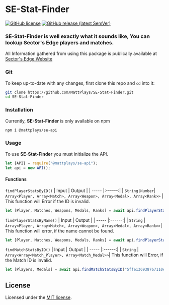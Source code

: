 # SE-Stat-Finder
[![GitHub license](https://img.shields.io/github/license/MattPlays/SE-Stat-Finder.svg)](LICENSE)
[![GitHub release (latest SemVer)](https://img.shields.io/github/v/release/MattPlays/SE-Stat-Finder?sort=semver)](https://github.com/MattPlays/SE-Stat-Finder/releases)

### SE-Stat-Finder is well exactly what it sounds like, You can lookup Sector's Edge players and matches.

All Information gathered from using this package is publically available at [Sector's Edge Website](https://sectorsedge.com)

### Git

To keep up-to-date with any changes, first clone this repo and `cd` into it:

```sh
git clone https://github.com/MattPlays/SE-Stat-Finder.git
cd SE-Stat-Finder
```

### Installation

Currently, **SE-Stat-Finder** is only available on npm

```sh
npm i @mattplays/se-api
```

### Usage

To use **SE-Stat-Finder** you must initialize the API.

```js
let {API} = require("@mattplays/se-api");
let api = new API();
```

#### Functions

`findPlayerStatsByID()`
| Input | Output |
| ----- |:------:|
| `String|Number`| `Array<Player, Array<Match>, Array<Weapon>, Array<Medal>, Array<Rank>>` |
This function will Error if the ID is invalid.
```js
let [Player, Matches, Weapons, Medals, Ranks] = await api.findPlayerStatsByID(2535);
```

`findPlayerStatsByName()`
| Input | Output |
| ----- |:------:|
| `String` | `Array<Player, Array<Match>, Array<Weapon>, Array<Medal>, Array<Rank>>`|
This function will error, if the name cannot be found.
```js
let [Player, Matches, Weapons, Medals, Ranks] = await api.findPlayerStatsByName("Vercidium"); //Vercidium is one of the Developers of Sector's Edge.
```

`findMatchStatsByID()`
| Input | Output |
| ----- |:------:|
| `String` | `Array<Array<Match_Player>, Array<Match_Medal>>`|
This function will Error, if the Match ID is invalid.
```js
let [Players, Medals] = await api.findMatchStatsByID("5ffe136938767110e79c0281");
```

## License

Licensed under the [MIT license](LICENSE).
